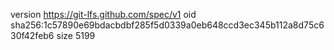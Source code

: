 version https://git-lfs.github.com/spec/v1
oid sha256:1c57890e69bdacbdbf285f5d0339a0eb648ccd3ec345b112a8d75c630f42feb6
size 5199
